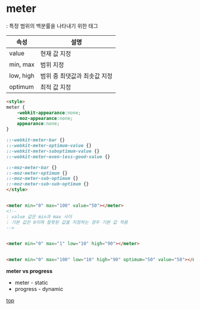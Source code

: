 # meter
: 특정 범위의 백분률을 나타내기 위한 태그


속성 | 설명
---|---
value     | 현재 값 지정
min, max  | 범위 지정  
low, high | 범위 중 최댓값과 최솟값 지정  
optimum   | 최적 값 지정


```html
<style>
meter {
    -webkit-appearance:none;
    -moz-appearance:none;
    appearance:none;
}

::-webkit-meter-bar {}
::-webkit-meter-optimum-value {}
::-webkit-meter-suboptimum-value {}
::-webkit-meter-even-less-good-value {}

::-moz-meter-bar {}
::-moz-meter-optimum {}
::-moz-meter-sub-optimum {}
::-moz-meter-sub-sub-optimum {}
</style>


<meter min="0" max="100" value="50"></meter>
<!--
: value 값은 min과 max 사이
: 기본 값은 0이며 잘못된 값을 지정하는 경우 기본 값 적용  
-->


<meter min="0" max="1" low="10" high="90"></meter>


<meter min="0" max="100" low="10" high="90" optimum="50" value="50"></meter>
```


**meter vs progress**   
- meter - static  
- progress - dynamic



[top](#)
